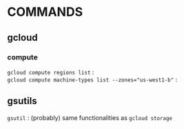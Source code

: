 # COMMANDS

## gcloud

### compute

`gcloud compute regions list` :  
`gcloud compute machine-types list --zones="us-west1-b"` :  


## gsutils

`gsutil` : (probably) same functionalities as `gcloud storage`

